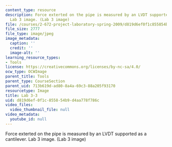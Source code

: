 ```yaml
---
content_type: resource
description: Force exterted on the pipe is measured by an LVDT supported as a cantilever.
  Lab 3 image. (Lab 3 image)
file: /courses/2-672-project-laboratory-spring-2009/d819d6ef0f1c855854b9d4aa778f786c_lab33.jpg
file_size: 2777
file_type: image/jpeg
image_metadata:
  caption: ''
  credit: ''
  image-alt: ''
learning_resource_types:
- Tools
license: https://creativecommons.org/licenses/by-nc-sa/4.0/
ocw_type: OCWImage
parent_title: Tools
parent_type: CourseSection
parent_uid: 713b619d-ad80-8a4a-69c3-88a205f93170
resourcetype: Image
title: Lab 3-3
uid: d819d6ef-0f1c-8558-54b9-d4aa778f786c
video_files:
  video_thumbnail_file: null
video_metadata:
  youtube_id: null
---
```

Force exterted on the pipe is measured by an LVDT supported as a cantilever. Lab 3 image. (Lab 3 image)